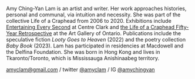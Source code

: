 Amy Ching-Yan Lam is an artist and writer. Her work approaches histories, personal and communal, via intuition and necessity. She was part of the collective Life of a Craphead from 2006 to 2020. Exhibitions include [Entertaining Every Second](https://centreclark.com/en/exhibition/entertaining-every-second/) at Centre Clark and [the Life of a Craphead Fifty-Year Retrospective](https://ago.ca/exhibitions/life-craphead-fifty-year-retrospective) at the Art Gallery of Ontario. Publications include the speculative fiction *Looty Goes to Heaven* (2022) and the poetry collection *Baby Book* (2023). Lam has participated in residencies at Macdowell and the Delfina Foundation. She was born in Hong Kong and lives in Tkaronto/Toronto, which is Mississauga Anishinaabeg territory. 
  
[amyclam@gmail.com](mailto:amyclam@gmail.com)&nbsp;/ twitter&nbsp;[@amyclam](https://twitter.com/amyclam)&nbsp;/ IG&nbsp;[@amychingyan](https://www.instagram.com/amychingyan/)
